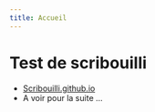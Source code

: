 ```yaml
---
title: Accueil
---
```

# Test de scribouilli
* [Scribouilli.github.io](https://scribouilli.github.io/scribouilli)
* A voir pour la suite ...
